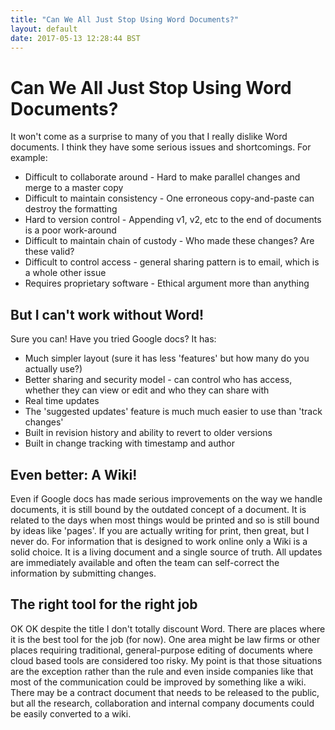 ```yaml
---
title: "Can We All Just Stop Using Word Documents?"
layout: default
date: 2017-05-13 12:28:44 BST
---
```


# Can We All Just Stop Using Word Documents?
It won't come as a surprise to many of you that I really dislike Word documents. I think they have some serious issues and shortcomings. For example:

* Difficult to collaborate around - Hard to make parallel changes and merge to a master copy
* Difficult to maintain consistency - One erroneous copy-and-paste can destroy the formatting
* Hard to version control - Appending v1, v2, etc to the end of documents is a poor work-around
* Difficult to maintain chain of custody - Who made these changes? Are these valid?
* Difficult to control access - general sharing pattern is to email, which is a whole other issue
* Requires proprietary software - Ethical argument more than anything

## But I can't work without Word!
Sure you can! Have you tried Google docs? It has:

* Much simpler layout (sure it has less 'features' but how many do you actually use?)
* Better sharing and security model - can control who has access, whether they can view or edit and who they can share with
* Real time updates
* The 'suggested updates' feature is much much easier to use than 'track changes'
* Built in revision history and ability to revert to older versions 
* Built in change tracking with timestamp and author

## Even better: A Wiki!
Even if Google docs has made serious improvements on the way we handle documents, it is still bound by the outdated concept of a document. It is related to the days when most things would be printed and so is still bound by ideas like 'pages'. If you are actually writing for print, then great, but I never do. For information that is designed to work online only a Wiki is a solid choice. It is a living document and a single source of truth. All updates are immediately available and often the team can self-correct the information by submitting changes.

## The right tool for the right job
OK OK despite the title I don't totally discount Word. There are places where it is the best tool for the job (for now). One area might be law firms or other places requiring traditional, general-purpose editing of documents where cloud based tools are considered too risky. 
My point is that those situations are the exception rather than the rule and even inside companies like that most of the communication could be improved by something like a wiki. There may be a contract document that needs to be released to the public, but all the research, collaboration and internal company documents could be easily converted to a wiki. 
